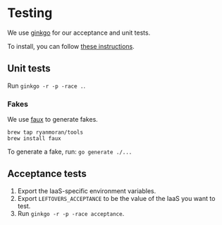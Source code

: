 # Testing

We use [ginkgo](https://onsi.github.io/ginkgo/) for our acceptance and unit tests.

To install, you can follow [these instructions](https://onsi.github.io/ginkgo/#installing-ginkgo).

## Unit tests

Run `ginkgo -r -p -race .`.

### Fakes

We use [faux](https://github.com/ryanmoran/faux) to generate fakes.

```
brew tap ryanmoran/tools
brew install faux
```

To generate a fake, run: `go generate ./...`

## Acceptance tests

1. Export the IaaS-specific environment variables.
1. Export `LEFTOVERS_ACCEPTANCE` to be the value of the IaaS you want to test.
1. Run `ginkgo -r -p -race acceptance`.

